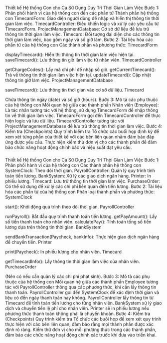 Thiết kế Hệ thống Con cho Ca Sử Dụng Duy Trì Thời Gian Làm Việc
Bước 1: Phân phối hành vi của hệ thống con đến các phần tử
Thành phần hệ thống con
TimecardForm: Giao diện người dùng để nhập và hiển thị thông tin thời gian làm việc.
TimecardController: Điều khiển logic và xử lý các yêu cầu từ TimecardForm.
ProjectManagementDatabase: Cơ sở dữ liệu để lưu trữ thông tin thời gian làm việc.
Timecard: Đối tượng đại diện cho các thông tin thời gian làm việc, bao gồm ngày và số giờ làm.
Bước 2: Tài liệu hóa các phần tử của hệ thống con
Các thành phần và phương thức:
TimecardForm

displayTimecard(): Hiển thị thông tin thời gian làm việc hiện tại.
saveTimecard(): Lưu thông tin giờ làm việc từ nhân viên.
TimecardController

getChargeCodes(): Lấy mã chi phí để nhập số giờ.
getCurrentTimecard(): Trả về thông tin thời gian làm việc hiện tại.
updateTimecard(): Cập nhật thông tin giờ làm việc.
ProjectManagementDatabase

saveTimecard(): Lưu thông tin thời gian vào cơ sở dữ liệu.
Timecard

Chứa thông tin ngày (date) và số giờ (hours).
Bước 3: Mô tả các phụ thuộc của hệ thống con
Mối quan hệ giữa các thành phần
Nhân viên (Employee): Là tác nhân tương tác với hệ thống, sử dụng TimecardForm để nhập thông tin về thời gian làm việc.
TimecardForm gọi đến TimecardController để thực hiện logic và lưu dữ liệu.
TimecardController tương tác với ProjectManagementDatabase để lưu trữ thông tin thời gian làm việc.
Bước 4: Kiểm tra (Checkpoints)
Quy trình kiểm tra
Tổ chức các buổi họp định kỳ để xem xét từng phần của thiết kế với các bên liên quan nhằm đảm bảo đáp ứng được yêu cầu.
Thực hiện kiểm thử đơn vị cho các thành phần để đảm bảo chức năng hoạt động chính xác và hiệu suất đạt yêu cầu.

###
Thiết kế Hệ thống Con cho Ca Sử Dụng Duy Trì Thời Gian Làm Việc
Bước 1: Phân phối hành vi của hệ thống con
Các thành phần hệ thống con
SystemClock: Theo dõi thời gian.
PayrollController: Quản lý quy trình tính toán tiền lương.
BankSystem: Xử lý các giao dịch ngân hàng.
Printer: In phiếu lương.
Timecard: Lưu trữ thông tin thời gian làm việc.
PurchaseOrder: Có thể sử dụng để xử lý các chi phí liên quan đến tiền lương.
Bước 2: Tài liệu hóa các phần tử của hệ thống con
Phân loại thành phần và phương thức:
SystemClock

start(): Khởi động quá trình theo dõi thời gian.
PayrollController

runPayroll(): Bắt đầu quy trình thanh toán tiền lương.
getPayAmount(): Lấy số tiền thanh toán cho nhân viên.
calculatePay(): Tính toán tổng số tiền lương dựa trên thông tin thời gian.
BankSystem

sendBankTransaction(Paycheck, bankInfo): Thực hiện giao dịch ngân hàng để chuyển tiền.
Printer

print(Paycheck): In phiếu lương cho nhân viên.
Timecard

getTimecardInfo(): Lấy thông tin thời gian làm việc của nhân viên.
PurchaseOrder

(Nên có nếu cần quản lý các chi phí phát sinh).
Bước 3: Mô tả các phụ thuộc của hệ thống con
Mối quan hệ giữa các thành phần
Employee tương tác với PayrollController thông qua các phương thức, khi cần lấy thông tin thanh toán.
PayrollController gọi đến SystemClock để xác định thời gian và liệu có đến ngày thanh toán hay không.
PayrollController lấy thông tin từ Timecard để tính toán tiền lương cho từng nhân viên.
BankSystem xử lý giao dịch và chuyển tiền lệ phí cho nhân viên.
Printer sẽ in phiếu lương nếu phương thức thanh toán không phải là chuyển khoản.
Bước 4: Kiểm tra (Checkpoints)
Quy trình kiểm tra
Tổ chức các buổi họp để xem xét quy trình thực hiện với các bên liên quan, đảm bảo rằng mọi thành phần được xác định rõ ràng.
Kiểm thử đơn vị cho mỗi phương thức trong các thành phần, đảm bảo các chức năng hoạt động chính xác trước khi đưa vào triển khai.
